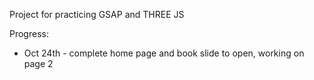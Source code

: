 Project for practicing GSAP and THREE JS

Progress:
- Oct 24th - complete home page and book slide to open, working on page 2
